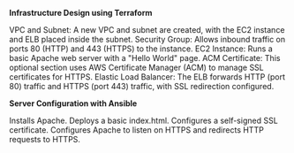 **Infrastructure Design using Terraform**

VPC and Subnet: A new VPC and subnet are created, with the EC2 instance and ELB placed inside the subnet.
Security Group: Allows inbound traffic on ports 80 (HTTP) and 443 (HTTPS) to the instance.
EC2 Instance: Runs a basic Apache web server with a "Hello World" page.
ACM Certificate: This optional section uses AWS Certificate Manager (ACM) to manage SSL certificates for HTTPS.
Elastic Load Balancer: The ELB forwards HTTP (port 80) traffic and HTTPS (port 443) traffic, with SSL redirection configured.


**Server Configuration with Ansible**

Installs Apache.
Deploys a basic index.html.
Configures a self-signed SSL certificate.
Configures Apache to listen on HTTPS and redirects HTTP requests to HTTPS.
